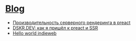# [Blog](./blog/README.md)

- [Производительность серверного рендеринга в preact](blog/2020-01-15/README.md)
- [DSKR.DEV: как я пришёл к preact и SSR](blog/2020-01-07/README.md)
- [Hello world indieweb](blog/2019-12-16/README.md)
